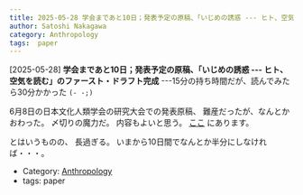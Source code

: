 ```yaml
---
title: 2025-05-28 学会まであと10日；発表予定の原稿、「いじめの誘惑 --- ヒト、空気を読む」のファースト・ドラフト完成 ---15分の持ち時間だが、読んでみたら30分かかった `(- -;)`
author: Satoshi Nakagawa
category: Anthropology
tags:  paper
---
```


[2025-05-28] **学会まであと10日；発表予定の原稿、「いじめの誘惑 --- ヒト、空気を読む」のファースト・ドラフト完成**  ---15分の持ち時間だが、読んでみたら30分かかった `(- -;)`

 6月8日の日本文化人類学会の研究大会での発表原稿、
難産だったが、なんとかおわった。
〆切りの魔力だ。
内容もよいと思う。
[ここ](http://www.merapano.net/~satoshi/anthrop/works/paper-1-md/bully.html) にあります。

 とはいうものの、
長過ぎる。
いまから10日間でなんとか半分にしなければ・・・。

- Category: [Anthropology](https://merapano.github.io/categories.html#Anthropology)
- tags:  paper
